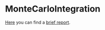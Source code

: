 # MonteCarloIntegration
[Here](https://github.com/SaeedTaghavi/MonteCarloIntegration/blob/master/Monte%20Carlo%20integration.pdf) 
you can find a [brief report](https://github.com/SaeedTaghavi/MonteCarloIntegration/blob/master/Monte%20Carlo%20integration.pdf).
